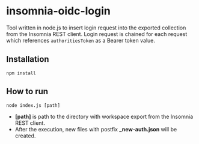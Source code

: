 # insomnia-oidc-login

Tool written in node.js to insert login request into the exported collection from the Insomnia REST client. Login request is chained for each request which references ```authoritiesToken``` as a Bearer token value. 

## Installation
```npm install```

## How to run

```node index.js [path]```

* **[path]** is path to the directory with workspace export from the Insomnia REST client. 
* After the execution, new files with postfix **_new-auth.json** will be created.
